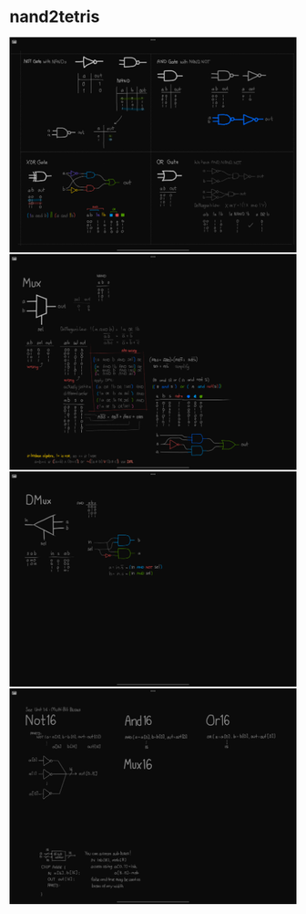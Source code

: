 # nand2tetris


![](drawings/not%20and%20or%20xor.png)
![](drawings/mux.png)
![](drawings/dmux.png)
![](drawings/buses.png)